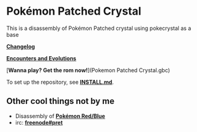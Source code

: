 # Pokémon Patched Crystal

This is a disassembly of Pokémon Patched crystal using pokecrystal as a base

[**Changelog**](ReadMe.txt)

[**Encounters and Evolutions**](Encounters&Evolutions.txt)

[**Wanna play? Get the rom now!**](Pokemon Patched Crystal.gbc)

To set up the repository, see [**INSTALL.md**](INSTALL.md).

## Other cool things not by me

* Disassembly of [**Pokémon Red/Blue**][pokered]
* irc: [**freenode#pret**][irc]

[pokered]: https://github.com/iimarckus/pokered
[irc]: https://kiwiirc.com/client/irc.freenode.net/?#pret
